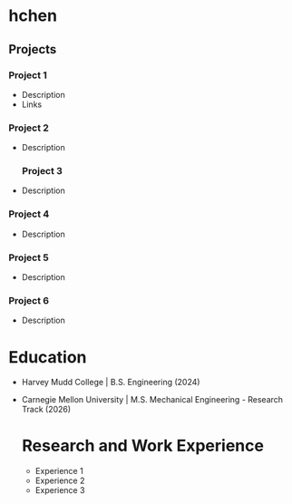 # hchen

## Projects
### Project 1
- Description
- Links

### Project 2
- Description

  ### Project 3
- Description

### Project 4
- Description

### Project 5
- Description

### Project 6
- Description
  
# Education 
- Harvey Mudd College | B.S. Engineering (2024)
- Carnegie Mellon University | M.S. Mechanical Engineering - Research Track (2026)

  # Research and Work Experience
  - Experience 1
  - Experience 2
  - Experience 3
  
